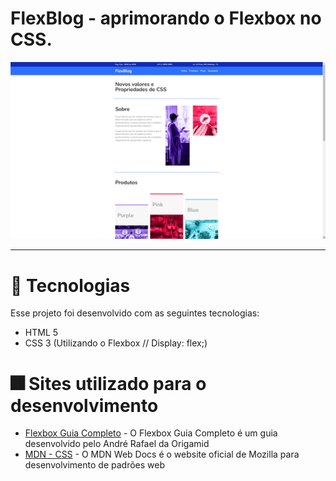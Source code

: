 # FlexBlog - aprimorando o Flexbox no CSS.

<img src="img/flexblog.png" alt="FlexBlog"> <br>

<hr>

# 🎇 Tecnologias

Esse projeto foi desenvolvido com as seguintes tecnologias:

- HTML 5
- CSS 3 (Utilizando o Flexbox // Display: flex;)

# 🎆 Sites utilizado para o desenvolvimento

- [Flexbox Guia Completo](https://origamid.com/projetos/flexbox-guia-completo/) - O Flexbox Guia Completo é um guia desenvolvido pelo André Rafael da Origamid
- [MDN - CSS](https://developer.mozilla.org/pt-BR/docs/Web/CSS) - O MDN Web Docs é o website oficial de Mozilla para desenvolvimento de padrões web
